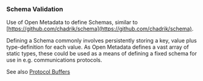 ### Schema Validation

Use of Open Metadata to define Schemas, similar to [https://github.com/chadrik/schema](https://github.com/chadrik/schema).

Defining a Schema commonly involves persistently storing a key, value plus type-definition for each value. As Open Metadata defines a vast array of static types, these could be used as a means of defining a fixed schema for use in e.g. communications protocols.

See also [Protocol Buffers](https://code.google.com/p/protobuf/)